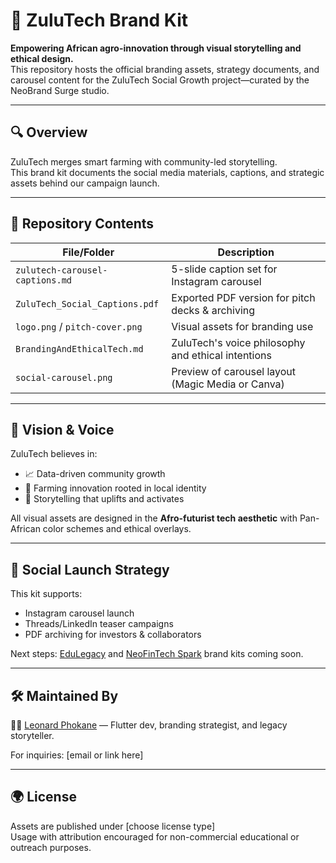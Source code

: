 # 🌿 ZuluTech Brand Kit

**Empowering African agro-innovation through visual storytelling and ethical design.**  
This repository hosts the official branding assets, strategy documents, and carousel content for the ZuluTech Social Growth project—curated by the NeoBrand Surge studio.

---

## 🔍 Overview

ZuluTech merges smart farming with community-led storytelling.  
This brand kit documents the social media materials, captions, and strategic assets behind our campaign launch.

---

## 📂 Repository Contents

| File/Folder                            | Description                                           |
|---------------------------------------|-------------------------------------------------------|
| `zulutech-carousel-captions.md`       | 5-slide caption set for Instagram carousel            |
| `ZuluTech_Social_Captions.pdf`        | Exported PDF version for pitch decks & archiving      |
| `logo.png` / `pitch-cover.png`        | Visual assets for branding use                        |
| `BrandingAndEthicalTech.md`           | ZuluTech's voice philosophy and ethical intentions    |
| `social-carousel.png`                 | Preview of carousel layout (Magic Media or Canva)     |

---

## 🎯 Vision & Voice

ZuluTech believes in:
- 📈 Data-driven community growth  
- 🌾 Farming innovation rooted in local identity  
- 🧠 Storytelling that uplifts and activates

All visual assets are designed in the **Afro-futurist tech aesthetic** with Pan-African color schemes and ethical overlays.

---

## 📲 Social Launch Strategy

This kit supports:
- Instagram carousel launch
- Threads/LinkedIn teaser campaigns
- PDF archiving for investors & collaborators

Next steps: [EduLegacy](https://github.com/) and [NeoFinTech Spark](https://github.com/) brand kits coming soon.

---

## 🛠 Maintained By

🧑‍💻 [Leonard Phokane](https://github.com/leonardphokane) — Flutter dev, branding strategist, and legacy storyteller.

For inquiries: [email or link here]

---

## 🌍 License

Assets are published under [choose license type]  
Usage with attribution encouraged for non-commercial educational or outreach purposes.

